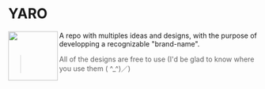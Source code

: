 # YARO
<img align="left" width="100" height="100" src="https://github.com/Yaroster/yarologo/blob/main/Logo_Yaroster.svg">
A repo with multiples ideas and designs, with the purpose of developping a recognizable "brand-name".

>All of the designs are free to use (I'd be glad to know where you use them ( ^_^)／)
